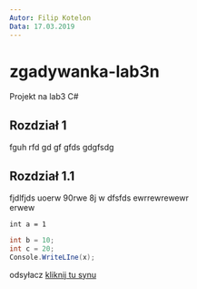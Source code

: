 ```yaml
---
Autor: Filip Kotelon
Data: 17.03.2019
---
```


# zgadywanka-lab3n
Projekt na lab3 C#


## Rozdział 1
fguh rfd gd 
gf 
gfds
gdgfsdg

## Rozdział 1.1

fjdlfjds uoerw 90rwe 8j w
 dfsfds
  ewrrewrewewr\
erwew

`int a = 1`

```csharp
int b = 10;
int c = 20;
Console.WriteLIne(x);
```

odsyłacz [kliknij tu synu](http://e.wsei.edu.pl)
